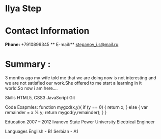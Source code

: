
# Ilya Step

# Contact Information
**Phone:** +7910896345 ** 
E-mail:** stepanov_i.s@mail.ru

# Summary :
3  months ago my wife told me that  we are doing now is not interesting and we are not satisfied our work.She offered to me start  a learning in it world.So now i am here....

Skills
HTML5, CSS3
JavaScript
Git

Code Exapmles:
function mygcd(x,y){
  if (y == 0) {
    return x;
  } else {
    var remainder = x % y;
    return mygcd(y,remainder);
  }
}

Education
2007 – 2012 Ivanovo State  Power University Electrical Engineer

Languages
English - B1
Serbian - A1

